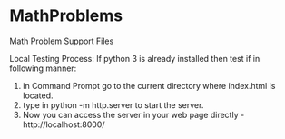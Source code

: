 # MathProblems
Math Problem Support Files

Local Testing Process:
If python 3 is already installed then test if in following manner:
1. in Command Prompt go to the current directory where index.html is located.
2. type in python -m http.server to start the server.
3. Now you can access the server in your web page directly - http://localhost:8000/